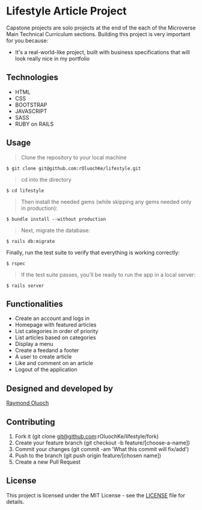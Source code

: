 # Lifestyle Article Project

Capstone projects are solo projects at the end of the each of the Microverse Main Technical Curriculum sections. Building this project is very important for you because:
- It's a real-world-like project, built with business specifications that will look really nice in my portfolio


## Technologies

- HTML 
- CSS
- BOOTSTRAP
- JAVASCRIPT
- SASS
- RUBY on RAILS

## Usage

> Clone the repository to your local machine

```
$ git clone git@github.com:rOluochKe/lifestyle.git
```

> cd into the directory

```
$ cd lifestyle
```

> Then install the needed gems (while skipping any gems needed only in production):

```
$ bundle install --without production
```

> Next, migrate the database:

```
$ rails db:migrate
```

Finally, run the test suite to verify that everything is working correctly:

```
$ rspec
```

> If the test suite passes, you'll be ready to run the app in a local server:

```
$ rails server
```

## Functionalities

- Create an account and logs in
- Homepage with featured articles
- List categories in order of priority
- List articles based on categories
- Display a menu 
- Create a feedand a footer
- A user to create article
- Like and comment on an article
- Logout of the application

## Designed and developed by

[Raymond Oluoch](https://github.com/rOluochKe)

## Contributing

1. Fork it (git clone git@github.com:rOluochKe/lifestyle/fork)
2. Create your feature branch (git checkout -b feature/[choose-a-name])
3. Commit your changes (git commit -am 'What this commit will fix/add')
4. Push to the branch (git push origin feature/[chosen name])
5. Create a new Pull Request

## License

This project is licensed under the MIT License - see the [LICENSE](./LICENSE.md) file for details.